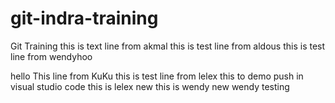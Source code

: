 # git-indra-training

Git Training
this is text line from akmal
this is test line from aldous
this is test line from wendyhoo

hello
This line from KuKu
this is test line from lelex
this to demo push in visual studio code
this is lelex new
this is wendy new
wendy testing 
